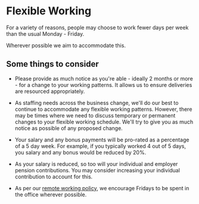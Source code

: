 # Flexible Working

For a variety of reasons, people may choose to work fewer days per week than the usual Monday - Friday.

Wherever possible we aim to accommodate this.

## Some things to consider

- Please provide as much notice as you're able - ideally 2 months or more - for a change to your working patterns. It allows us to ensure deliveries are resourced appropriately.

- As staffing needs across the business change, we'll do our best to continue to accommodate any flexible working patterns. However, there may be times where we need to discuss temporary or permanent changes to your flexible working schedule. We'll try to give you as much notice as possible of any proposed change.

- Your salary and any bonus payments will be pro-rated as a percentage of a 5 day week. For example, if you typically worked 4 out of 5 days, you salary and any bonus would be reduced by 20%.

- As your salary is reduced, so too will your individual and employer pension contributions. You may consider increasing your individual contribution to account for this.

- As per our [remote working policy](remote_working.md), we encourage Fridays to be spent in the office wherever possible.
